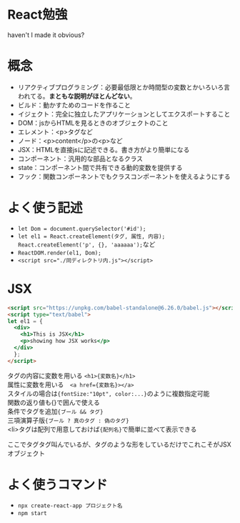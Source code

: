 # React勉強
haven't I made it obvious?

# 概念
- リアクティブプログラミング：必要最低限とか時間型の変数とかいろいろ言われてる。**まともな説明がほとんどない**。
- ビルド：動かすためのコードを作ること
- イジェクト：完全に独立したアプリケーションとしてエクスポートすること
- DOM：jsからHTMLを見るときのオブジェクトのこと
- エレメント：\<p\>タグなど
- ノード：\<p\>content\</p\>の\<p\>など
- JSX：HTMLを直接jsに記述できる。書き方がより簡単になる
- コンポーネント：汎用的な部品となるクラス
- state：コンポーネント間で共有できる動的変数を提供する
- フック：関数コンポーネントでもクラスコンポーネントを使えるようにする

# よく使う記述
- ```let Dom = document.querySelector('#id');```
- ```let el1 = React.createElement(タグ, 属性, 内容);```  
  ```React.createElement('p', {}, 'aaaaaa');```など
- ```ReactDOM.render(el1, Dom);```
- ```<script src="./同ディレクトリ内.js"></script>```

# JSX
```HTML
<script src="https://unpkg.com/babel-standalone@6.26.0/babel.js"></script>
<script type="text/babel">
let el1 = {
  <div>
    <h1>This is JSX</h1>
    <p>showing how JSX works</p>
  </div>
  };
</script>
```
タグの内容に変数を用いる  ```<h1>{変数名}</h1>```  
属性に変数を用いる　```<a href={変数名}></a>```  
スタイルの場合は```{fontSize:"10pt", color:...}```のように複数指定可能  
関数の返り値も\{\}で囲んで使える  
条件でタグを追加```{ブール && タグ}```  
三項演算子版```{ブール ? 真のタグ : 偽のタグ}```  
\<li\>タグは配列で用意しておけば```{配列名}```で簡単に並べて表示できる  

ここでタグタグ叫んでいるが、タグのような形をしているだけでこれこそがJSXオブジェクト

# よく使うコマンド
- ```npx create-react-app プロジェクト名```  
- ```npm start```
